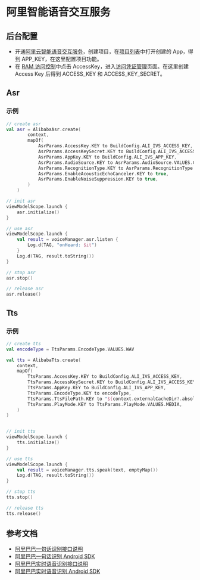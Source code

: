 # 阿里智能语音交互服务

## 后台配置
- 开通[阿里云智能语音交互服务](https://nls-portal.console.aliyun.com/overview)，创建项目，在[项目列表](https://nls-portal.console.aliyun.com/applist)中打开创建的 App，得到 APP_KEY，在这里配置项目功能。
- 在 [RAM 访问控制](https://ram.console.aliyun.com/overview)中点击 AccessKey，进入[访问凭证管理](https://ram.console.aliyun.com/manage/ak)页面。在这里创建 Access Key 后得到 ACCESS_KEY 和 ACCESS_KEY_SECRET。

## Asr

### 示例

```kotlin
// create asr
val asr = AlibabaAsr.create(
        context,
        mapOf(
            AsrParams.AccessKey.KEY to BuildConfig.ALI_IVS_ACCESS_KEY,
            AsrParams.AccessKeySecret.KEY to BuildConfig.ALI_IVS_ACCESS_KEY_SECRET,
            AsrParams.AppKey.KEY to BuildConfig.ALI_IVS_APP_KEY,
            AsrParams.AudioSource.KEY to AsrParams.AudioSource.VALUES.COMMUNICATION,
            AsrParams.RecognitionType.KEY to AsrParams.RecognitionType.VALUES.LONG,
            AsrParams.EnableAcousticEchoCanceler.KEY to true,
            AsrParams.EnableNoiseSuppression.KEY to true,
        )
    )

// init asr
viewModelScope.launch {
    asr.initialize()
}

// use asr
viewModelScope.launch {
    val result = voiceManager.asr.listen {
        Log.d(TAG, "onHeard: $it")
    }
    Log.d(TAG, result.toString())
}

// stop asr
asr.stop()

// release asr
asr.release()
```

## Tts

### 示例

```kotlin
// create tts
val encodeType = TtsParams.EncodeType.VALUES.WAV

val tts = AlibabaTts.create(
    context,
    mapOf(
        TtsParams.AccessKey.KEY to BuildConfig.ALI_IVS_ACCESS_KEY,
        TtsParams.AccessKeySecret.KEY to BuildConfig.ALI_IVS_ACCESS_KEY_SECRET,
        TtsParams.AppKey.KEY to BuildConfig.ALI_IVS_APP_KEY,
        TtsParams.EncodeType.KEY to encodeType,
        TtsParams.TtsFilePath.KEY to "${context.externalCacheDir?.absolutePath}/tts.${encodeType}",
        TtsParams.PlayMode.KEY to TtsParams.PlayMode.VALUES.MEDIA,
    )
)


// init tts
viewModelScope.launch {
    tts.initialize()
}

// use tts
viewModelScope.launch {
    val result = voiceManager.tts.speak(text, emptyMap())
    Log.d(TAG, result.toString())
}

// stop tts
tts.stop()

// release tts
tts.release()
```

## 参考文档
- [阿里巴巴一句话识别接口说明](https://help.aliyun.com/zh/isi/developer-reference/overview-3?spm=5176.22414175.sslink.1.21883e74dCEmFW)
- [阿里巴巴一句话识别 Android SDK](https://help.aliyun.com/zh/isi/developer-reference/nui-sdk-for-android?spm=a2c4g.11186623.help-menu-30413.d_3_0_0_2_1.7f874bb4rNCrfz)
- [阿里巴巴实时语音识别接口说明](https://help.aliyun.com/zh/isi/developer-reference/api-reference?spm=a2c4g.11186623.help-menu-30413.d_3_0_1_0.3b6c4a51NEzylc)
- [阿里巴巴实时语音识别 Android SDK](https://help.aliyun.com/zh/isi/developer-reference/nui-sdk-for-android-1?spm=a2c4g.11186623.help-menu-30413.d_3_0_1_1_1.44b8626b9ObDWE)
